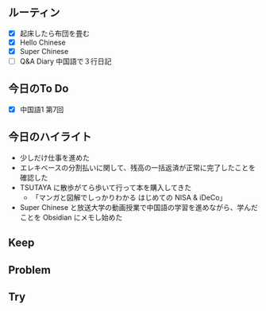 ## ルーティン
- [x] 起床したら布団を畳む
- [x] Hello Chinese
- [x] Super Chinese
- [ ] Q&A Diary 中国語で３行日記
## 今日のTo Do
- [x] 中国語1 第7回
## 今日のハイライト
- 少しだけ仕事を進めた
- エレキベースの分割払いに関して、残高の一括返済が正常に完了したことを確認した
- TSUTAYA に散歩がてら歩いて行って本を購入してきた
	- 「マンガと図解でしっかりわかる はじめての NISA & iDeCo」
- Super Chinese と放送大学の動画授業で中国語の学習を進めながら、学んだことを Obsidian にメモし始めた
## Keep
## Problem
## Try
